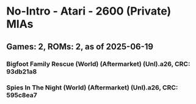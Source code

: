 # No-Intro - Atari - 2600 (Private) MIAs
## Games: 2, ROMs: 2, as of 2025-06-19

### Bigfoot Family Rescue (World) (Aftermarket) (Unl).a26, CRC: 93db21a8
### Spies In The Night (World) (Aftermarket) (Unl).a26, CRC: 595c8ea7
